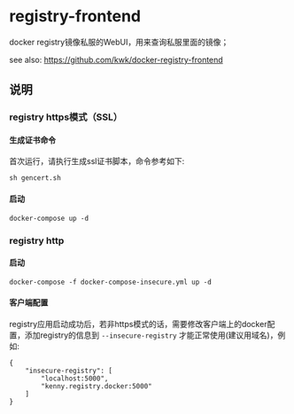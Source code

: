 # registry-frontend

docker registry镜像私服的WebUI，用来查询私服里面的镜像；

see also: https://github.com/kwk/docker-registry-frontend

## 说明

### registry https模式（SSL）

#### 生成证书命令

首次运行，请执行生成ssl证书脚本，命令参考如下:

```
sh gencert.sh
```

#### 启动

```
docker-compose up -d
```

### registry http

#### 启动

```
docker-compose -f docker-compose-insecure.yml up -d
```

#### 客户端配置

registry应用启动成功后，若非https模式的话，需要修改客户端上的docker配置，添加registry的信息到 `--insecure-registry` 才能正常使用(建议用域名)，例如:

```
{
	"insecure-registry": [
		"localhost:5000",
		"kenny.registry.docker:5000"
	]
}
```

